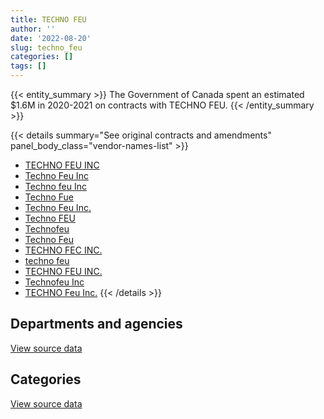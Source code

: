 ```yaml
---
title: TECHNO FEU
author: ''
date: '2022-08-20'
slug: techno_feu
categories: []
tags: []
---
```


<script src="/rmarkdown-libs/htmlwidgets/htmlwidgets.js"></script>
<link href="/rmarkdown-libs/datatables-css/datatables-crosstalk.css" rel="stylesheet" />
<script src="/rmarkdown-libs/datatables-binding/datatables.js"></script>
<script src="/rmarkdown-libs/jquery/jquery-3.6.0.min.js"></script>
<link href="/rmarkdown-libs/dt-core-bootstrap/css/dataTables.bootstrap.min.css" rel="stylesheet" />
<link href="/rmarkdown-libs/dt-core-bootstrap/css/dataTables.bootstrap.extra.css" rel="stylesheet" />
<script src="/rmarkdown-libs/dt-core-bootstrap/js/jquery.dataTables.min.js"></script>
<script src="/rmarkdown-libs/dt-core-bootstrap/js/dataTables.bootstrap.min.js"></script>
<link href="/rmarkdown-libs/crosstalk/css/crosstalk.min.css" rel="stylesheet" />
<script src="/rmarkdown-libs/crosstalk/js/crosstalk.min.js"></script>
<script src="/rmarkdown-libs/htmlwidgets/htmlwidgets.js"></script>
<link href="/rmarkdown-libs/datatables-css/datatables-crosstalk.css" rel="stylesheet" />
<script src="/rmarkdown-libs/datatables-binding/datatables.js"></script>
<script src="/rmarkdown-libs/jquery/jquery-3.6.0.min.js"></script>
<link href="/rmarkdown-libs/dt-core-bootstrap/css/dataTables.bootstrap.min.css" rel="stylesheet" />
<link href="/rmarkdown-libs/dt-core-bootstrap/css/dataTables.bootstrap.extra.css" rel="stylesheet" />
<script src="/rmarkdown-libs/dt-core-bootstrap/js/jquery.dataTables.min.js"></script>
<script src="/rmarkdown-libs/dt-core-bootstrap/js/dataTables.bootstrap.min.js"></script>
<link href="/rmarkdown-libs/crosstalk/css/crosstalk.min.css" rel="stylesheet" />
<script src="/rmarkdown-libs/crosstalk/js/crosstalk.min.js"></script>

{{< entity_summary >}}
The Government of Canada spent an estimated \$1.6M in 2020-2021 on contracts with TECHNO FEU.
{{< /entity_summary >}}

{{< details summary="See original contracts and amendments" panel_body_class="vendor-names-list" >}}
- [TECHNO FEU INC](https://search.open.canada.ca/en/ct/?sort=contract_value_f%20desc&page=1&search_text=%22TECHNO%20FEU%20INC%22)
- [Techno Feu Inc](https://search.open.canada.ca/en/ct/?sort=contract_value_f%20desc&page=1&search_text=%22Techno%20Feu%20Inc%22)
- [Techno feu Inc](https://search.open.canada.ca/en/ct/?sort=contract_value_f%20desc&page=1&search_text=%22Techno%20feu%20Inc%22)
- [Techno Fue](https://search.open.canada.ca/en/ct/?sort=contract_value_f%20desc&page=1&search_text=%22Techno%20Fue%22)
- [Techno Feu Inc.](https://search.open.canada.ca/en/ct/?sort=contract_value_f%20desc&page=1&search_text=%22Techno%20Feu%20Inc.%22)
- [Techno FEU](https://search.open.canada.ca/en/ct/?sort=contract_value_f%20desc&page=1&search_text=%22Techno%20FEU%22)
- [Technofeu](https://search.open.canada.ca/en/ct/?sort=contract_value_f%20desc&page=1&search_text=%22Technofeu%22)
- [Techno Feu](https://search.open.canada.ca/en/ct/?sort=contract_value_f%20desc&page=1&search_text=%22Techno%20Feu%22)
- [TECHNO FEC INC.](https://search.open.canada.ca/en/ct/?sort=contract_value_f%20desc&page=1&search_text=%22TECHNO%20FEC%20INC.%22)
- [techno feu](https://search.open.canada.ca/en/ct/?sort=contract_value_f%20desc&page=1&search_text=%22techno%20feu%22)
- [TECHNO FEU INC.](https://search.open.canada.ca/en/ct/?sort=contract_value_f%20desc&page=1&search_text=%22TECHNO%20FEU%20INC.%22)
- [Technofeu Inc](https://search.open.canada.ca/en/ct/?sort=contract_value_f%20desc&page=1&search_text=%22Technofeu%20Inc%22)
- [TECHNO Feu Inc.](https://search.open.canada.ca/en/ct/?sort=contract_value_f%20desc&page=1&search_text=%22TECHNO%20Feu%20Inc.%22)
{{< /details >}}

## Departments and agencies

<div id="htmlwidget-1" style="width:100%;height:auto;" class="datatables html-widget"></div>
<script type="application/json" data-for="htmlwidget-1">{"x":{"style":"bootstrap","filter":"none","vertical":false,"data":[["<a href=\"/departments/dnd-mdn/\">National Defence<\/a>"],[13940.3],[1149833.64],[5246861.41],[1641787.95]],"container":"<table class=\"table table-striped table-hover row-border order-column display\">\n  <thead>\n    <tr>\n      <th>Department<\/th>\n      <th>2017-2018<\/th>\n      <th>2018-2019<\/th>\n      <th>2019-2020<\/th>\n      <th>2020-2021<\/th>\n    <\/tr>\n  <\/thead>\n<\/table>","options":{"order":[[4,"desc"]],"pageLength":10,"autoWidth":true,"columnDefs":[{"targets":1,"render":"function(data, type, row, meta) {\n    return type !== 'display' ? data : DTWidget.formatCurrency(data, \"$\", 2, 3, \",\", \".\", true, null);\n  }"},{"targets":2,"render":"function(data, type, row, meta) {\n    return type !== 'display' ? data : DTWidget.formatCurrency(data, \"$\", 2, 3, \",\", \".\", true, null);\n  }"},{"targets":3,"render":"function(data, type, row, meta) {\n    return type !== 'display' ? data : DTWidget.formatCurrency(data, \"$\", 2, 3, \",\", \".\", true, null);\n  }"},{"targets":4,"render":"function(data, type, row, meta) {\n    return type !== 'display' ? data : DTWidget.formatCurrency(data, \"$\", 2, 3, \",\", \".\", true, null);\n  }"},{"width":"16%","targets":[1,2,3,4]},{"className":"dt-right","targets":[1,2,3,4]}],"orderClasses":false}},"evals":["options.columnDefs.0.render","options.columnDefs.1.render","options.columnDefs.2.render","options.columnDefs.3.render"],"jsHooks":[]}</script>
<p class="text-right">
<a href="https://github.com/GoC-Spending/contracts-data/tree/main/data/out/vendors/techno_feu/summary_by_fiscal_year_by_department.csv" class="source-data-link btn btn-link">View source data</a>
</p>

## Categories

<div id="htmlwidget-2" style="width:100%;height:auto;" class="datatables html-widget"></div>
<script type="application/json" data-for="htmlwidget-2">{"x":{"style":"bootstrap","filter":"none","vertical":false,"data":[["<a href=\"/categories/1_facilities_and_construction/\">Facilities and construction<\/a>","<a href=\"/categories/11_defence/\">Defence<\/a>","<a href=\"/categories/6_industrial_products_and_services/\">Industrial products and services<\/a>"],[null,13940.3,null],[null,1131536.88,18296.76],[null,5203743.75,43117.66],[22055.9,1552719.03,67013.02]],"container":"<table class=\"table table-striped table-hover row-border order-column display\">\n  <thead>\n    <tr>\n      <th>Category<\/th>\n      <th>2017-2018<\/th>\n      <th>2018-2019<\/th>\n      <th>2019-2020<\/th>\n      <th>2020-2021<\/th>\n    <\/tr>\n  <\/thead>\n<\/table>","options":{"order":[[4,"desc"]],"dom":"t","pageLength":30,"autoWidth":true,"columnDefs":[{"targets":1,"render":"function(data, type, row, meta) {\n    return type !== 'display' ? data : DTWidget.formatCurrency(data, \"$\", 2, 3, \",\", \".\", true, null);\n  }"},{"targets":2,"render":"function(data, type, row, meta) {\n    return type !== 'display' ? data : DTWidget.formatCurrency(data, \"$\", 2, 3, \",\", \".\", true, null);\n  }"},{"targets":3,"render":"function(data, type, row, meta) {\n    return type !== 'display' ? data : DTWidget.formatCurrency(data, \"$\", 2, 3, \",\", \".\", true, null);\n  }"},{"targets":4,"render":"function(data, type, row, meta) {\n    return type !== 'display' ? data : DTWidget.formatCurrency(data, \"$\", 2, 3, \",\", \".\", true, null);\n  }"},{"width":"16%","targets":[1,2,3,4]},{"className":"dt-right","targets":[1,2,3,4]}],"orderClasses":false,"lengthMenu":[10,25,30,50,100]}},"evals":["options.columnDefs.0.render","options.columnDefs.1.render","options.columnDefs.2.render","options.columnDefs.3.render"],"jsHooks":[]}</script>
<p class="text-right">
<a href="https://github.com/GoC-Spending/contracts-data/tree/main/data/out/vendors/techno_feu/summary_by_fiscal_year_by_category.csv" class="source-data-link btn btn-link">View source data</a>
</p>
